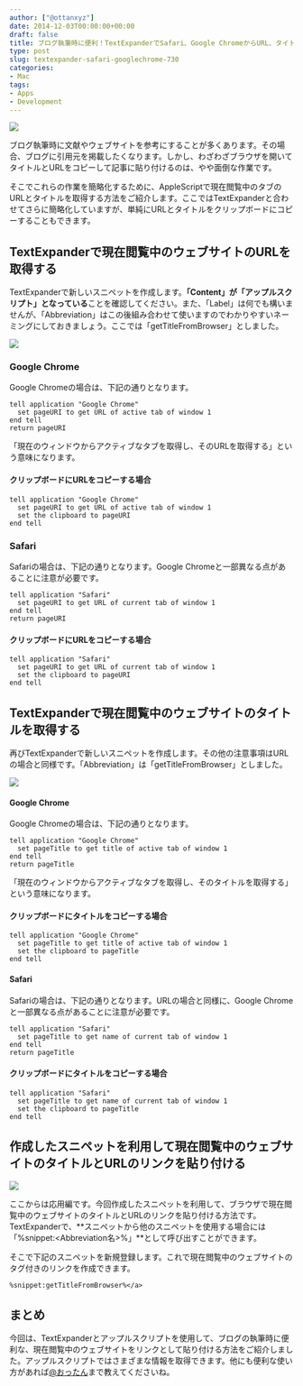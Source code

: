 ```yaml
---
author: ["@ottanxyz"]
date: 2014-12-03T00:00:00+00:00
draft: false
title: ブログ執筆時に便利！TextExpanderでSafari、Google ChromeからURL、タイトルを瞬時に取得する方法
type: post
slug: textexpander-safari-googlechrome-730
categories:
- Mac
tags:
- Apps
- Development
---
```


![](141203-547ec6b5988dc.png)






ブログ執筆時に文献やウェブサイトを参考にすることが多くあります。その場合、ブログに引用元を掲載したくなります。しかし、わざわざブラウザを開いてタイトルとURLをコピーして記事に貼り付けるのは、やや面倒な作業です。





そこでこれらの作業を簡略化するために、AppleScriptで現在閲覧中のタブのURLとタイトルを取得する方法をご紹介します。ここではTextExpanderと合わせてさらに簡略化していますが、単純にURLとタイトルをクリップボードにコピーすることもできます。





## TextExpanderで現在閲覧中のウェブサイトのURLを取得する





TextExpanderで新しいスニペットを作成します。**「Content」が「アップルスクリプト」となっている**ことを確認してください。また、「Label」は何でも構いませんが、「Abbreviation」はこの後組み合わせて使いますのでわかりやすいネーミングにしておきましょう。ここでは「getTitleFromBrowser」としました。





![](141203-547ebf76c8c25.png)






### Google Chrome





Google Chromeの場合は、下記の通りとなります。




    
    tell application "Google Chrome"
      set pageURI to get URL of active tab of window 1
    end tell
    return pageURI





「現在のウィンドウからアクティブなタブを取得し、そのURLを取得する」という意味になります。





#### クリップボードにURLをコピーする場合




    
    tell application "Google Chrome"
      set pageURI to get URL of active tab of window 1
      set the clipboard to pageURI
    end tell
    





### Safari





Safariの場合は、下記の通りとなります。Google Chromeと一部異なる点があることに注意が必要です。




    
    tell application "Safari"
      set pageURI to get URL of current tab of window 1
    end tell
    return pageURI





#### クリップボードにURLをコピーする場合



    
    tell application "Safari"
      set pageURI to get URL of current tab of window 1
      set the clipboard to pageURI
    end tell
    





## TextExpanderで現在閲覧中のウェブサイトのタイトルを取得する





再びTextExpanderで新しいスニペットを作成します。その他の注意事項はURLの場合と同様です。「Abbreviation」は「getTitleFromBrowser」としました。





![](141203-547ebf78c6146.png)






#### Google Chrome





Google Chromeの場合は、下記の通りとなります。




    
    tell application "Google Chrome"
      set pageTitle to get title of active tab of window 1
    end tell
    return pageTitle





「現在のウィンドウからアクティブなタブを取得し、そのタイトルを取得する」という意味になります。





#### クリップボードにタイトルをコピーする場合




    
    tell application "Google Chrome"
      set pageTitle to get title of active tab of window 1
      set the clipboard to pageTitle
    end tell





#### Safari





Safariの場合は、下記の通りとなります。URLの場合と同様に、Google Chromeと一部異なる点があることに注意が必要です。




    
    tell application "Safari"
      set pageTitle to get name of current tab of window 1
    end tell
    return pageTitle





#### クリップボードにタイトルをコピーする場合




    
    tell application "Safari"
      set pageTitle to get name of current tab of window 1
      set the clipboard to pageTitle
    end tell





## 作成したスニペットを利用して現在閲覧中のウェブサイトのタイトルとURLのリンクを貼り付ける





![](141203-547ebf7ab24f4.png)






ここからは応用編です。今回作成したスニペットを利用して、ブラウザで現在閲覧中のウェブサイトのタイトルとURLのリンクを貼り付ける方法です。TextExpanderで、**スニペットから他のスニペットを使用する場合には「%snippet:<Abbreviation名>%」**として呼び出すことができます。





そこで下記のスニペットを新規登録します。これで現在閲覧中のウェブサイトの<a>タグ付きのリンクを作成できます。




    
    %snippet:getTitleFromBrowser%</a>





## まとめ





今回は、TextExpanderとアップルスクリプトを使用して、ブログの執筆時に便利な、現在閲覧中のウェブサイトをリンクとして貼り付ける方法をご紹介しました。アップルスクリプトではさまざまな情報を取得できます。他にも便利な使い方があれば[@おったん](https://twitter.com/ottanxyz)まで教えてくださいね。
